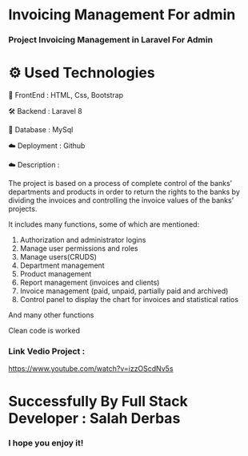 # Invoicing Management For admin

### Project Invoicing Management in Laravel  For Admin  


# ⚙️ Used Technologies

💅 FrontEnd : HTML, Css, Bootstrap

🛠 Backend : Laravel 8

💾 Database : MySql

☁️ Deployment : Github

☁️ Description : 

The project is based on a process of complete control of the banks’ departments and products in order to return the rights to the banks by dividing the invoices and controlling the invoice values of the banks’ projects.

It includes many functions, some of which are mentioned:
1. Authorization and administrator logins
2. Manage user permissions and roles
3. Manage users(CRUDS)
4. Department management
5. Product management
6. Report management (invoices and clients)
7. Invoice management (paid, unpaid, partially paid and archived)
8. Control panel to display the chart for invoices and statistical ratios

And many other functions

Clean code is worked 


### Link Vedio Project : 

https://www.youtube.com/watch?v=izzOScdNv5s



# Successfully By  Full Stack  Developer : Salah Derbas 

### I hope you enjoy it!
